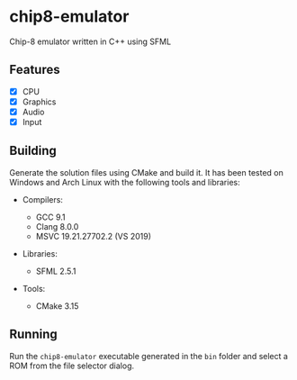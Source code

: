 # chip8-emulator

Chip-8 emulator written in C++ using SFML

## Features

- [x] CPU
- [x] Graphics
- [x] Audio
- [x] Input

## Building

Generate the solution files using CMake and build it. It has been tested on Windows and Arch Linux with the following tools and libraries:

- Compilers:
  - GCC 9.1
  - Clang 8.0.0
  - MSVC 19.21.27702.2 (VS 2019)

- Libraries:
  - SFML 2.5.1

- Tools:
  - CMake 3.15

## Running

Run the `chip8-emulator` executable generated in the `bin` folder and select a ROM from the file selector dialog.
